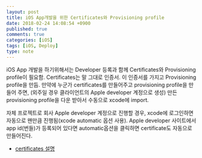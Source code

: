 ```yaml
---
layout: post
title: iOS App개발을 위한 Certificates와 Provisioning profile
date: 2018-02-24 14:08:54 +0900
published: true
comments: true
categories: [iOS]
tags: [iOS, Deploy]
type: note
---
```


iOS App 개발을 하기위해서는 Developer 등록과 함께 Certificates와 Provisioning profile이 필요함.
Certificates는 말 그대로 인증서. 이 인증서를 가지고 Provisioning profile을 만듬.
만약에 누군가 certificates를 만들어주고 provisioning profile을 만들어 주면,
(외주일 경우 클라이언트의 Apple developer 계정으로 생성) 
만든 provisioning profile을 다운 받아서 수동으로 xcode에 import.

자체 프로젝트로 회사 Apple developer 계정으로 진행할 경우, xcode에 로그인하면 자동으로 왠만큼 진행됨(xcode automatic 옵션 사용).
Apple developer 사이트에서 app id(번들)가 등록되어 있다면 automatic옵션을 클릭하면 certificate도 자동으로 만들어진다.

- [certificates 설명](https://jongampark.wordpress.com/2012/09/29/%EB%8B%A4%EC%8B%9C-%EB%B3%B4%EB%8A%94-ios-%EA%B0%9C%EB%B0%9C%EC%9D%84-%EC%9C%84%ED%95%9C-%EC%9D%B8%EC%A6%9D-%EA%B3%BC%EC%A0%95/)